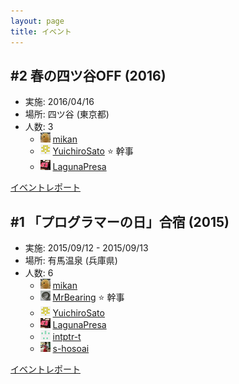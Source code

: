 ```yaml
---
layout: page
title: イベント
---
```



## #2 春の四ツ谷OFF (2016)

* 実施: 2016/04/16
* 場所: 四ツ谷 (東京都)
* 人数: 3
  * ![](/images/users/mikan_16.png) [mikan](https://github.com/mikan)
  * ![](/images/users/YuichiroSato_16.png) [YuichiroSato](https://github.com/YuichiroSato) :star: 幹事
  * ![](/images/users/LagunaPresa_16.png) [LagunaPresa](https://github.com/LagunaPresa)

[イベントレポート](/event/2-0416off)

## #1 「プログラマーの日」合宿 (2015)

* 実施: 2015/09/12 - 2015/09/13
* 場所: 有馬温泉 (兵庫県)
* 人数: 6
  * ![](/images/users/mikan_16.png) [mikan](https://github.com/mikan)
  * ![](/images/users/MrBearing_16.png) [MrBearing](https://github.com/MrBearing) :star: 幹事
  * ![](/images/users/YuichiroSato_16.png) [YuichiroSato](https://github.com/YuichiroSato)
  * ![](/images/users/LagunaPresa_16.png) [LagunaPresa](https://github.com/LagunaPresa)
  * ![](/images/users/intptr-t_16.png) [intptr-t](https://github.com/intptr-t)
  * ![](/images/users/s-hosoai_16.png) [s-hosoai](https://github.com/s-hosoai)

[イベントレポート](/event/1-0913camp)
